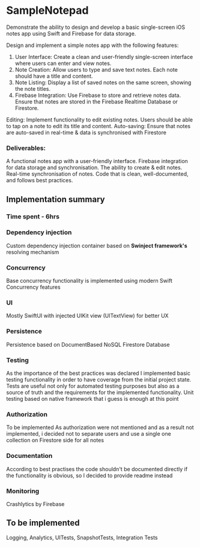 # SampleNotepad

Demonstrate the ability to design and develop a basic single-screen iOS notes app using Swift and Firebase for data storage.

Design and implement a simple notes app with the following features:
1. User Interface: Create a clean and user-friendly single-screen interface where users can enter and view notes.
2. Note Creation: Allow users to type and save text notes. Each note should have a title and content.
3. Note Listing: Display a list of saved notes on the same screen, showing the note titles.
4. Firebase Integration: Use Firebase to store and retrieve notes data. Ensure that notes are stored in the Firebase Realtime Database or Firestore.

Editing: Implement functionality to edit existing notes. Users should be able to tap on a note to edit its title and content.
Auto-saving: Ensure that notes are auto-saved in real-time & data is synchronised with Firestore

### Deliverables:
A functional notes app with a user-friendly interface.
Firebase integration for data storage and synchronisation.
The ability to create & edit notes.
Real-time synchronisation of notes.
Code that is clean, well-documented, and follows best practices.

## Implementation summary
### Time spent - 6hrs
### Dependency injection
Custom dependency injection container based on **Swinject framework's** resolving mechanism
### Concurrency
Base concurrency functionality is implemented using modern Swift Concurrency features
### UI
Mostly SwiftUI with injected UIKit view (UITextView) for better UX
### Persistence
Persistence based on DocumentBased NoSQL Firestore Database
### Testing
As the importance of the best practices was declared I implemented basic testing functionality in order to have coverage from the initial project state.
Tests are useful not only for automated testing purposes but also as a source of truth and the requirements for the implemented functionality.
Unit testing based on native framework that i guess is enough at this point
### Authorization
To be implemented
As authorization were not mentioned and as a result not implemented, i decided not to separate users and use a single one collection on Firestore side for all notes
### Documentation
According to best practises the code shouldn't be documented directly if the functionality is obvious, so I decided to provide readme instead
### Monitoring
Crashlytics by Firebase
## To be implemented
Logging, Analytics, UITests, SnapshotTests, Integration Tests
